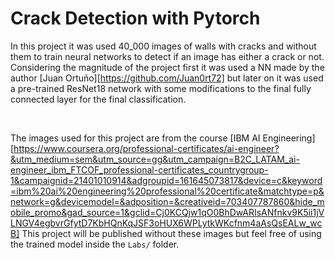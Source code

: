 # Crack Detection with Pytorch 

In this project it was used 40_000 images of walls with cracks and without them to train neural networks to detect if an image has either a crack or not. Considering the magnitude of the project first it was used a NN made by the author [Juan Ortuño][https://github.com/Juan0rt72]
but later on it was used a pre-trained ResNet18 network with some modifications  to the final fully connected layer for the final classification.

<br>

The images used for this project are from the course [IBM AI Engineering][https://www.coursera.org/professional-certificates/ai-engineer?&utm_medium=sem&utm_source=gg&utm_campaign=B2C_LATAM_ai-engineer_ibm_FTCOF_professional-certificates_countrygroup-1&campaignid=21401010914&adgroupid=161645073817&device=c&keyword=ibm%20ai%20engineering%20professional%20certificate&matchtype=p&network=g&devicemodel=&adposition=&creativeid=703407787860&hide_mobile_promo&gad_source=1&gclid=Cj0KCQjw1qO0BhDwARIsANfnkv9K5ii1jVLNGV4egbvrGfytD7KbHQnKqJSF3oHUX6WPLytkWKcfnm4aAsQsEALw_wcB]
This project will be published without these images but feel free of using the trained model inside the `Labs/` folder.
